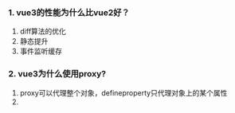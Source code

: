 ### 1. vue3的性能为什么比vue2好？
1. diff算法的优化
2. 静态提升
3. 事件监听缓存
### 2. vue3为什么使用proxy?
1. proxy可以代理整个对象，defineproperty只代理对象上的某个属性
2. 
